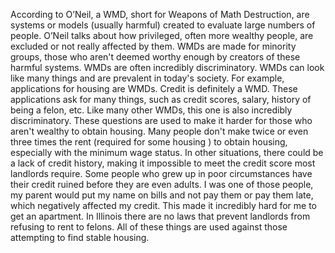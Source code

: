   According to O’Neil, a WMD, short for Weapons of Math Destruction, are systems or models (usually harmful) created to evaluate large numbers of people. O’Neil talks about how privileged, often more wealthy people, are excluded or not really affected by them. WMDs are made for minority groups, those who aren't deemed worthy enough by creators of these harmful systems. WMDs are often incredibly discriminatory.
  WMDs can look like many things and are prevalent in today's society. For example, applications for housing are WMDs. Credit is definitely a WMD. These applications ask for many things, such as credit scores, salary, history of being a felon, etc. Like many other WMDs, this one is also incredibly discriminatory. These questions are used to make it harder for those who aren't wealthy to obtain housing. Many people don't make twice or even three times the rent (required for some housing ) to obtain housing, especially with the minimum wage status. In other situations, there could be a lack of credit history, making it impossible to meet the credit score most landlords require. Some people who grew up in poor circumstances have their credit ruined before they are even adults. I was one of those people, my parent would put my name on bills and not pay them or pay them late, which negatively affected my credit. This made it incredibly hard for me to get an apartment. In Illinois there are no laws that prevent landlords from refusing to rent to felons. All of these things are used against those attempting to find stable housing. 
